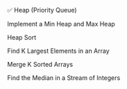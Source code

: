 ✅ Heap (Priority Queue)

Implement a Min Heap and Max Heap

Heap Sort

Find K Largest Elements in an Array

Merge K Sorted Arrays

Find the Median in a Stream of Integers